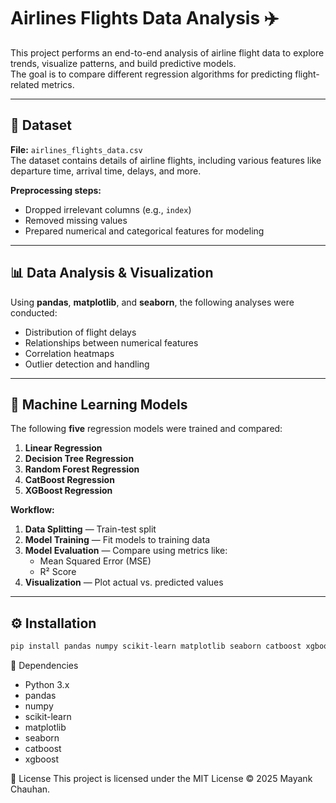 # Airlines Flights Data Analysis ✈️

This project performs an end-to-end analysis of airline flight data to explore trends, visualize patterns, and build predictive models.  
The goal is to compare different regression algorithms for predicting flight-related metrics.

---

## 📂 Dataset
**File:** `airlines_flights_data.csv`  
The dataset contains details of airline flights, including various features like departure time, arrival time, delays, and more.  

**Preprocessing steps:**
- Dropped irrelevant columns (e.g., `index`)
- Removed missing values
- Prepared numerical and categorical features for modeling

---

## 📊 Data Analysis & Visualization
Using **pandas**, **matplotlib**, and **seaborn**, the following analyses were conducted:
- Distribution of flight delays
- Relationships between numerical features
- Correlation heatmaps
- Outlier detection and handling

---

## 🤖 Machine Learning Models
The following **five** regression models were trained and compared:
1. **Linear Regression**
2. **Decision Tree Regression**
3. **Random Forest Regression**
4. **CatBoost Regression**
5. **XGBoost Regression**

**Workflow:**
1. **Data Splitting** — Train-test split
2. **Model Training** — Fit models to training data
3. **Model Evaluation** — Compare using metrics like:
   - Mean Squared Error (MSE)
   - R² Score
4. **Visualization** — Plot actual vs. predicted values

---

## ⚙️ Installation
```bash
pip install pandas numpy scikit-learn matplotlib seaborn catboost xgboost

```
📌 Dependencies

- Python 3.x
- pandas
- numpy
- scikit-learn
- matplotlib
- seaborn
- catboost
- xgboost

📜 License
This project is licensed under the MIT License © 2025 Mayank Chauhan.

